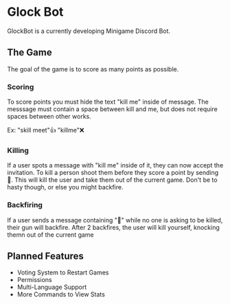 # Glock Bot
GlockBot is a currently developing Minigame Discord Bot.

## The Game
The goal of the game is to score as many points as possible. 

### Scoring
To score points you must hide the text "kill me" inside of message. The messsage must contain a space between kill and me, but does not require spaces between other works. 

Ex: 
    "skill meet"👍
    "killme"❌

### Killing
If a user spots a message with "kill me" inside of it, they can now accept the invitation. To kill a person shoot them before they score a point by sending 🔫. This will kill the user and take them out of the current game. Don't be to hasty though, or else you might backfire.

### Backfiring
If a user sends a message containing "🔫" while no one is asking to be killed, their gun will backfire. After 2 backfires, the user will kill yourself, knocking themn out of the current game

## Planned Features
 - Voting System to Restart Games
 - Permissions
 - Multi-Language Support
 - More Commands to View Stats
